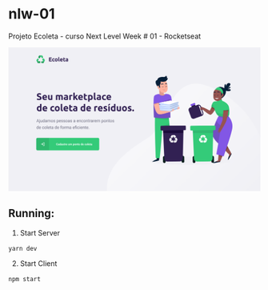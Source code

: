 # nlw-01
Projeto Ecoleta - curso Next Level Week # 01 - Rocketseat

![](client/src/assets/Home.png)

## Running:
 1. Start Server
 ```
 yarn dev
 ```
 2. Start Client
 ```
 npm start
 ```
